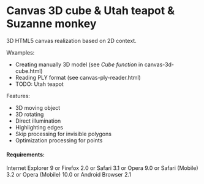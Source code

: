 Canvas 3D cube & Utah teapot & Suzanne monkey
========================================

3D HTML5 canvas realization based on 2D context.

Wxamples:
* Creating manually 3D model (see *Cube function* in canvas-3d-cube.html)
* Reading PLY format (see canvas-ply-reader.html)
* TODO: Utah teapot

Features:
* 3D moving object
* 3D rotating
* Direct illumination
* Highlighting edges
* Skip processing for invisible polygons
* Optimization processing for points


#### Requirements:
Internet Explorer 9
or
Firefox 2.0
or
Safari 3.1
or
Opera 9.0
or
Safari (Mobile) 3.2
or
Opera (Mobile) 10.0
or
Android Browser 2.1
